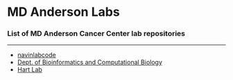 # MD Anderson Labs
### List of MD Anderson Cancer Center lab repositories 

---

* [navinlabcode](https://github.com/orgs/navinlabcode/repositories)
* [Dept. of Bioinformatics and Computational Biology](https://github.com/orgs/MD-Anderson-Bioinformatics/repositories)
* [Hart Lab](https://github.com/orgs/hart-lab/repositories)
